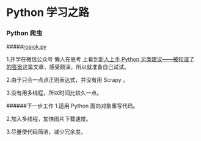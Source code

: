 # Python 学习之路

### Python 爬虫  

#####[rosiok.py](https://github.com/kgf0ry/python-crawler/blob/master/rosiok.py)

1.开学在微信公众号 懒人在思考 上看到[新人上手 Python 另类建议——被和谐了的答案](https://mp.weixin.qq.com/s?__biz=MzA3NTEzMTUwNA==&mid=2651081156&idx=1&sn=3c2849f3e7753c1359db253da13aa732&chksm=8485d6dbb3f25fcd1380bc2f7d9b988585a4e028df67f866660be82dc2ad0af07e08e69c5328&scene=0&key=cde9f53f8128acbd090bac3e129f84a706eb1c5dedb07f86485387968072ef20bfd8b41dbf3f579ba2e5def1b443a1c1&ascene=7&uin=MTU5MzU2MDEwNw%3D%3D&devicetype=android-21&version=26031933&nettype=cmnet&pass_ticket=55pZ4CZaO5kjidLvomc1T0XvfmHfsEC3viskcaOxDsvYYAmnTjGJuPocU6oiFZgW&wx_header=1)这篇文章，感受颇深，所以就准备自己试试。

2.由于只会一点点正则表达式，并没有用 Scrapy 。

3.没有用多线程，所以时间比较久一点。


######下一步工作
1.运用 Python 面向对象重写代码。

2.加入多线程，加快图片下载速度。

3.尽量使代码简洁，减少冗余度。